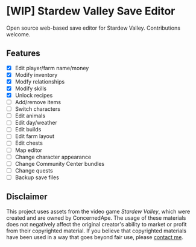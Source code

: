 # [WIP] Stardew Valley Save Editor

Open source web-based save editor for Stardew Valley. Contributions welcome.

## Features

- [x] Edit player/farm name/money
- [x] Modify inventory
- [x] Modfy relationships
- [X] Modify skills
- [X] Unlock recipes
- [ ] Add/remove items
- [ ] Switch characters
- [ ] Edit animals
- [ ] Edit day/weather
- [ ] Edit builds
- [ ] Edit farm layout
- [ ] Edit chests
- [ ] Map editor
- [ ] Change character appearance
- [ ] Change Community Center bundles
- [ ] Change quests
- [ ] Backup save files

## Disclaimer

This project uses assets from the video game *Stardew Valley*, which were created and are owned by ConcernedApe. The usage of these materials does not negatively affect the original creator's ability to market or profit from their copyrighted material. If you believe that copyrighted materials have been used in a way that goes beyond fair use, please [contact me](mailto:colecrouter@hotmail.com).